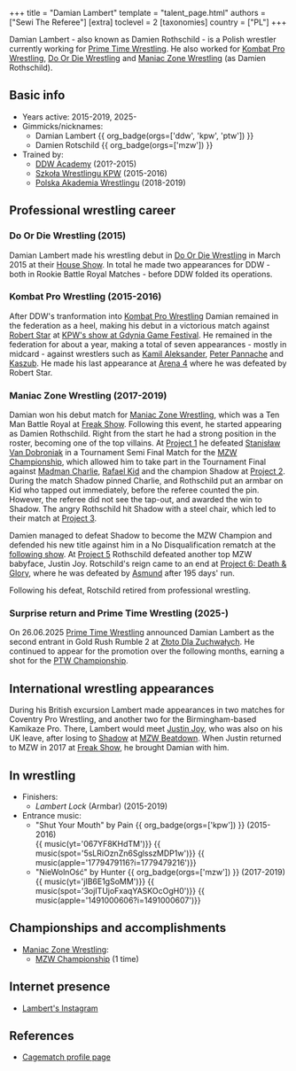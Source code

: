 +++
title = "Damian Lambert"
template = "talent_page.html"
authors = ["Sewi The Referee"]
[extra]
toclevel = 2
[taxonomies]
country = ["PL"]
+++

Damian Lambert - also known as Damien Rothschild - is a Polish wrestler currently working for [Prime Time Wrestling](@/o/ptw.md). He also worked for [Kombat Pro Wrestling](@/o/kpw.md), [Do Or Die Wrestling](@/o/ddw.md) and [Maniac Zone Wrestling](@/o/mzw.md) (as Damien Rothschild).

## Basic info

* Years active: 2015-2019, 2025-
* Gimmicks/nicknames:
  - Damian Lambert {{ org_badge(orgs=['ddw', 'kpw', 'ptw']) }}
  - Damien Rotschild {{ org_badge(orgs=['mzw']) }}
* Trained by:
  - [DDW Academy](@/w/ddw-academy.md) (201?-2015)
  - [Szkoła Wrestlingu KPW](@/o/szkola-kpw.md) (2015-2016)
  - [Polska Akademia Wrestlingu](@/o/paw.md) (2018-2019)
 
## Professional wrestling career

### Do Or Die Wrestling (2015)

Damian Lambert made his wrestling debut in [Do Or Die Wrestling](@/o/ddw.md) in March 2015 at their [House Show](@/e/ddw/2015-03-14-ddw-house-show-1.md). In total he made two appearances for DDW - both in Rookie Battle Royal Matches - before DDW folded its operations.

### Kombat Pro Wrestling (2015-2016)

After DDW's tranformation into [Kombat Pro Wrestling](@/o/kpw.md) Damian remained in the federation as a heel, making his debut in a victorious match against [Robert Star](@/w/robert-star.md) at [KPW's show at Gdynia Game Festival](@/e/kpw/2015-12-11-kpw-ggf.md). He remained in the federation for about a year, making a total of seven appearances - mostly in midcard - against wrestlers such as [Kamil Aleksander](@/w/kamil-aleksander.md), [Peter Pannache](@/w/peter-pannache.md) and [Kaszub](@/w/kaszub.md). He made his last appearance at [Arena 4](@/e/kpw/2016-11-26-kpw-arena-4.md) where he was defeated by Robert Star.

### Maniac Zone Wrestling (2017-2019)

Damian won his debut match for [Maniac Zone Wrestling](@/o/mzw.md), which was a Ten Man Battle Royal at [Freak Show](@/e/mzw/2017-12-02-mzw-freak-show.md).
Following this event, he started appearing as Damien Rothschild. Right from the start he had a strong position in the roster, becoming one of the top villains.
At [Project 1](@/e/mzw/2018-10-13-mzw-project-1-new-beginning.md) he defeated [Stanisław Van Dobroniak](@/w/stanislaw-van-dobroniak.md) in a Tournament Semi Final Match for the [MZW Championship](@/c/mzw-championship.md), which allowed him to take part in the Tournament Final against [Madman Charlie](@/w/madman-charlie.md), [Rafael Kid](@/w/rafael-kid.md) and the champion Shadow at [Project 2](@/e/mzw/2018-12-08-mzw-project-2-four.md).
During the match Shadow pinned Charlie, and Rothschild put an armbar on Kid who tapped out immediately, before the referee counted the pin.
However, the referee did not see the tap-out, and awarded the win to Shadow. The angry Rothschild hit Shadow with a steel chair, which led to their match at [Project 3](@/e/mzw/2019-02-09-mzw-project-3-black-white.md).

Damien managed to defeat Shadow to become the MZW Champion and defended his new title against him in a No Disqualification rematch at the [following show](@/e/mzw/2019-03-23-mzw-project-4-open-your-eyes.md). At [Project 5](@/e/mzw/2019-06-01-mzw-project-5-hero.md) Rothschild defeated another top MZW babyface, Justin Joy. Rotschild's reign came to an end at [Project 6: Death & Glory](@/e/mzw/2019-08-24-mzw-project-6-death-and-glory.md), where he was defeated by [Asmund](@/w/asmund.md) after 195 days' run.

Following his defeat, Rotschild retired from professional wrestling.

### Surprise return and Prime Time Wrestling (2025-)

On 26.06.2025 [Prime Time Wrestling](@/o/ptw.md) announced Damian Lambert as the second entrant in Gold Rush Rumble 2 at [Złoto Dla Zuchwałych](@/e/ptw/2025-06-28-ptw-zloto-dla-zuchwalych.md). He continued to appear for the promotion over the following months, earning a shot for the [PTW Championship](@/c/ptw-championship.md).

## International wrestling appearances

During his British excursion Lambert made appearances in two matches for Coventry Pro Wrestling, and another two for the Birmingham-based Kamikaze Pro. There, Lambert would meet [Justin Joy](@/w/justin-joy.md), who was also on his UK leave, after losing to [Shadow](@/w/shadow.md) at [MZW Beatdown](@/e/mzw/2016-05-14-mzw-beatdown.md). When Justin returned to MZW in 2017 at [Freak Show](@/e/mzw/2017-12-02-mzw-freak-show.md), he brought Damian with him.

## In wrestling

* Finishers:
  - _Lambert Lock_ (Armbar) (2015-2019)
* Entrance music:
  - "Shut Your Mouth" by Pain
    {{ org_badge(orgs=['kpw']) }} (2015-2016) <br>
    {{ music(yt='067YF8KHdTM')}}
    {{ music(spot='5sLRiOznZn6SglsszMDP1w')}}
    {{ music(apple='1779479116?i=1779479216')}}
  - "NieWolnOść" by Hunter
    {{ org_badge(orgs=['mzw']) }} (2017-2019) <br>
    {{ music(yt='jIB6E1gSoMM')}}
    {{ music(spot='3ojITUjoFxaqYASKOcOgH0')}}
    {{ music(apple='1491000606?i=1491000607')}}

## Championships and accomplishments

* [Maniac Zone Wrestling](@/o/mzw.md):
  - [MZW Championship](@/c/mzw-championship.md) (1 time)

## Internet presence

* [Lambert's Instagram](https://www.instagram.com/orderly_entropy)

## References

* [Cagematch profile page](https://www.cagematch.net/?id=2&nr=24642)
